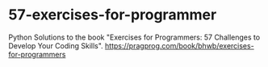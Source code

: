 # 57-exercises-for-programmer
Python Solutions to the book "Exercises for Programmers: 57 Challenges to Develop Your Coding Skills".
https://pragprog.com/book/bhwb/exercises-for-programmers 
